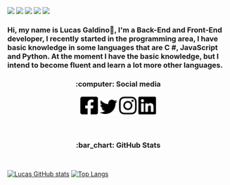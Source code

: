 <p>
<img src="https://img.shields.io/badge/HTML5-E34F26?style=for-the-badge&logo=html5&logoColor=white">  <img src="https://img.shields.io/badge/CSS3-1572B6?style=for-the-badge&logo=css3&logoColor=white"> <img src="https://img.shields.io/badge/JavaScript-F7DF1E?style=for-the-badge&logo=javascript&logoColor=black"> <img src="https://img.shields.io/badge/C%23-239120?style=for-the-badge&logo=c-sharp&logoColor=white"> <img src="https://img.shields.io/badge/Python-3776AB?style=for-the-badge&logo=python&logoColor=white"> 
</p>

### Hi, my name is Lucas Galdino👋, I'm a Back-End and Front-End developer, I recently started in the programming area, I have basic knowledge in some languages that are C #, JavaScript and Python. At the moment I have the basic knowledge, but I intend to become fluent and learn a lot more other languages.

<h3 align="center"> :computer: Social media</h3>

<p align="center">
<img src="/assets/facebook-square-brands.png" width="40" src="https://www.facebook.com/Lucas.Galdino.com.br">
<img src="/assets/twitter-brands.png" width="40" src="https://twitter.com/LucaasGaldinno">
<img src="/assets/instagram-brands.png" width="40" src="https://www.instagram.com/lucaagaldinno/">
<img src="/assets/linkedin-brands.png" width="40"src="">
</p><br>

<h3 align="center">:bar_chart: GitHub Stats</h3><br>

[![Lucas GitHub stats](https://github-readme-stats.vercel.app/api?username=LucasGaldinno&show_icons=true&theme=radical)](https://github.com/LucasGaldinno/github-readme-stats)
[![Top Langs](https://github-readme-stats.vercel.app/api/top-langs/?username=LucasGaldinno&layout=compact&theme=radical)](https://github.com/anuraghazra/github-readme-stats)

